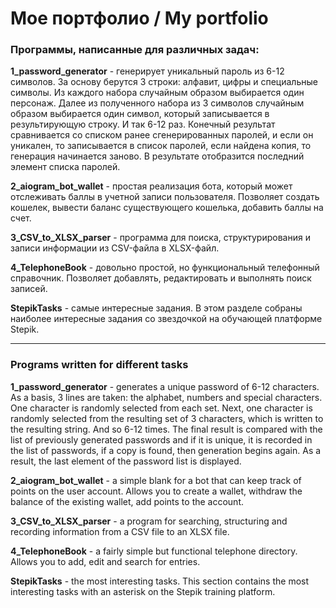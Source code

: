 # Мое портфолио / My portfolio

<h3>Программы, написанные для различных задач:</h3>

<b>1_password_generator</b> - генерирует уникальный пароль из 6-12 символов.
    За основу берутся 3 строки: алфавит, цифры и специальные символы. 
    Из каждого набора случайным образом выбирается один персонаж. 
    Далее из полученного набора из 3 символов случайным образом выбирается один символ, который записывается в результирующую строку. 
    И так 6-12 раз. Конечный результат сравнивается со списком ранее сгенерированных паролей, и если он уникален, то записывается в список паролей, если найдена копия, то генерация начинается заново.
    В результате отобразится последний элемент списка паролей.

<b>2_aiogram_bot_wallet</b> - простая реализация бота, который может отслеживать баллы в учетной записи пользователя. 
    Позволяет создать кошелек, вывести баланс существующего кошелька, добавить баллы на счет.

<b>3_CSV_to_XLSX_parser</b> - программа для поиска, структурирования и записи информации из CSV-файла в XLSX-файл.

<b>4_TelephoneBook</b> - довольно простой, но функциональный телефонный справочник. 
    Позволяет добавлять, редактировать и выполнять поиск записей.

<b>StepikTasks</b> - самые интересные задания. 
    В этом разделе собраны наиболее интересные задания со звездочкой на обучающей платформе Stepik.

---------------------------------------------------------------------------------------------------------------------------------------------------------

<h3>Programs written for different tasks</h3>

<b>1_password_generator</b> - generates a unique password of 6-12 characters.
    As a basis, 3 lines are taken: the alphabet, numbers and special characters. 
    One character is randomly selected from each set. 
    Next, one character is randomly selected from the resulting set of 3 characters, which is written to the resulting string. 
    And so 6-12 times. 
    The final result is compared with the list of previously generated passwords and if it is unique, it is recorded in the list of passwords, if a copy is found, then generation begins again.
    As a result, the last element of the password list is displayed.

<b>2_aiogram_bot_wallet</b> - a simple blank for a bot that can keep track of points on the user account. 
    Allows you to create a wallet, withdraw the balance of the existing wallet, add points to the account.

<b>3_CSV_to_XLSX_parser</b> - a program for searching, structuring and recording information from a CSV file to an XLSX file.

<b>4_TelephoneBook</b> - a fairly simple but functional telephone directory. 
    Allows you to add, edit and search for entries.

<b>StepikTasks</b> - the most interesting tasks. 
    This section contains the most interesting tasks with an asterisk on the Stepik training platform.
